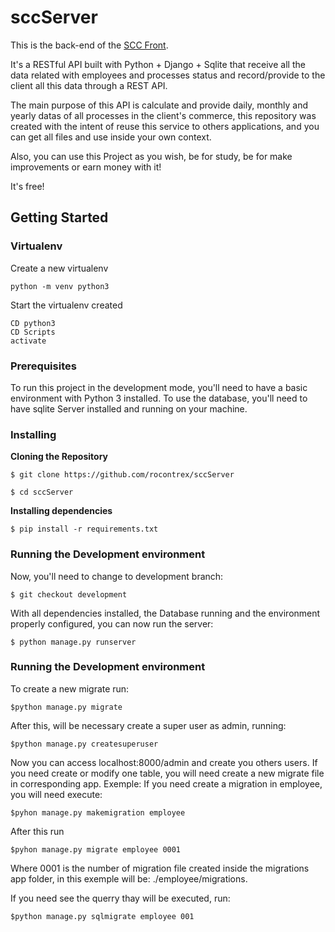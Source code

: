 # sccServer


This is the back-end of the [SCC Front](https://github.com/rocontrex/sccFront). 

It's a RESTful API built with Python + Django + Sqlite that receive all the data related with employees and processes status and record/provide to the client all this data through a REST API. 

The main purpose of this API is calculate and provide daily, monthly and yearly datas of all processes in the client's commerce, this repository was created with the intent of reuse this service to others applications, and you can get all files and use inside your own context.
  

Also, you can use this Project as you wish, be for study, be for make improvements or earn money with it!

  
It's free!

## Getting Started

### Virtualenv

Create a new virtualenv
```
python -m venv python3
```
Start the virtualenv created
```
CD python3
CD Scripts
activate
```
### Prerequisites

To run this project in the development mode, you'll need to have a basic environment with Python 3 installed. To use the database, you'll need to have sqlite Server installed and running on your machine.

### Installing

**Cloning the Repository**

```
$ git clone https://github.com/rocontrex/sccServer

$ cd sccServer
```

**Installing dependencies**

```
$ pip install -r requirements.txt
```

### Running the Development environment

Now, you'll need to change to development branch:
```
$ git checkout development
```

With all dependencies installed, the Database running and the environment properly configured, you can now run the server:

```
$ python manage.py runserver
```

### Running the Development environment

To create a new migrate run:

```
$python manage.py migrate
```

After this, will be necessary create a super user as admin, running:

```
$python manage.py createsuperuser
```

Now you can access localhost:8000/admin and create you others users.
If you need create or modify one table, you will need create a new migrate file in corresponding app.
Exemple: If you need create a migration in employee, you will need execute:

```
$pyhon manage.py makemigration employee
```

After this run

```
$pyhon manage.py migrate employee 0001
```

Where 0001 is the number of migration file created inside the migrations app folder, in this exemple will be: ./employee/migrations.

If you need see the querry thay will be executed, run:

```
$python manage.py sqlmigrate employee 001
```